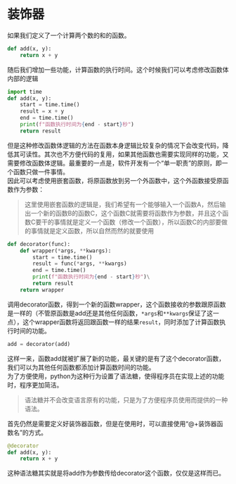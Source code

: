 # 装饰器
如果我们定义了一个计算两个数的和的函数。
```python
def add(x, y):
    return x + y
```
随后我们增加一些功能，计算函数的执行时间。这个时候我们可以考虑修改函数体内部的逻辑
```python
import time
def add(x, y):
    start = time.time()
    result = x + y
    end = time.time()
    print(f"函数执行时间为{end - start}秒")
    return result
```
但是这种修改函数体逻辑的方法在函数本身逻辑比较复杂的情况下会改变代码，降低其可读性。其次也不方便代码的复用，如果其他函数也需要实现同样的功能，又需要修改函数体逻辑。最重要的一点是，软件开发有一个“单一职责”的原则，即一个函数只做一件事情。  
因此可以考虑使用嵌套函数，将原函数放到另一个外函数中，这个外函数接受原函数作为参数：
> 这里使用嵌套函数的逻辑是，我们希望有一个能够输入一个函数A，然后输出一个新的函数B的函数C，这个函数C就需要将函数作为参数，并且这个函数C要干的事情就是定义一个函数（修改一个函数），所以函数C的内部要做的事情就是定义函数，所以自然而然的就要使用  
```python
def decorator(func):
    def wrapper(*args, **kwargs):
        start = time.time()
        result = func(*args, **kwargs)
        end = time.time()
        print(f"函数执行时间为{end - start}秒")\
        return result
    return wrapper
```
调用decorator函数，得到一个新的函数wrapper，这个函数接收的参数跟原函数是一样的（不管原函数是add还是其他任何函数，`*args`和`**kwargs`保证了这一点），这个wrapper函数将返回跟函数一样的结果`result`，同时添加了计算函数执行时间的功能。 
```python
add = decorator(add)
```
这样一来，函数add就被扩展了新的功能，最关键的是有了这个decorator函数，我们可以为其他任何函数都添加计算函数时间的功能。  
为了方便使用，python为这种行为设置了语法糖，使得程序员在实现上述的功能时，程序更加简洁。  
> 语法糖并不会改变语言原有的功能，只是为了方便程序员使用而提供的一种语法。

首先仍然是需要定义好装饰器函数，但是在使用时，可以直接使用“@+装饰器函数名”的方式。  
```python 
@decorator
def add(x, y):
    return x + y
```
这种语法糖其实就是将add作为参数传给decorator这个函数，仅仅是这样而已。  